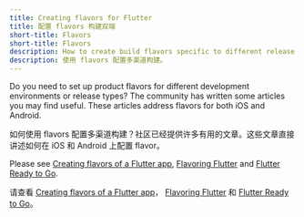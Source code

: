 ```yaml
---
title: Creating flavors for Flutter
title: 配置 flavors 构建双端
short-title: Flavors
short-title: Flavors
description: How to create build flavors specific to different release types or development environments.
description: 使用 flavors 配置多渠道构建。
---
```


Do you need to set up product flavors for different development
environments or release types?
The community has written some articles you may find useful.
These articles address flavors for both iOS and Android.

如何使用 flavors 配置多渠道构建？社区已经提供许多有用的文章。这些文章直接讲述如何在 iOS 和 Android 上配置 flavor。

Please see
[Creating flavors of a Flutter app](https://cogitas.net/creating-flavors-of-a-flutter-app/),
[Flavoring Flutter]({{site.medium}}/@salvatoregiordanoo/flavoring-flutter-392aaa875f36) and [Flutter Ready to Go]({{site.medium}}/flutter-community/flutter-ready-to-go-e59873f9d7de).

请查看
[Creating flavors of a Flutter app](https://cogitas.net/creating-flavors-of-a-flutter-app/)，
[Flavoring Flutter]({{site.medium}}/@salvatoregiordanoo/flavoring-flutter-392aaa875f36) 和 [Flutter Ready to Go]({{site.medium}}/flutter-community/flutter-ready-to-go-e59873f9d7de)。

